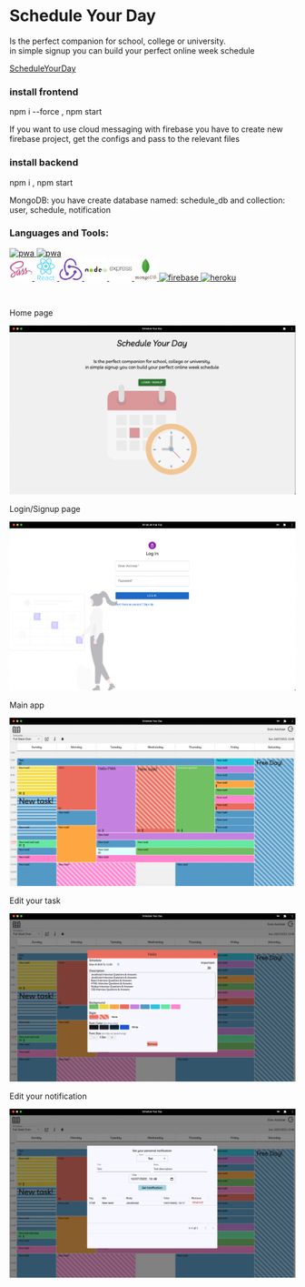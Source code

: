    <h1 align="left">Schedule Your Day</h1>
   <p >
      Is the perfect companion for school, college or university. <br>
      in simple signup you can build your perfect online week schedule
   </p>

   <a target="_blank" rel="noreferrer" href="https://schedule-your-day.herokuapp.com/">ScheduleYourDay</a>  
    <h3 align="left">install frontend</h3>
     <p > npm i --force , npm start </p>
    <p > If you want to use cloud messaging with firebase you have to create new firebase project, get the configs and pass to the relevant files </p>
    <h3 align="left">install backend</h3>
    <p > npm i , npm start </p>
    <p > MongoDB: you have create database named: schedule_db and collection: user, schedule, notification </p>

   <h3 align="left">Languages and Tools:</h3>
   <p align="left">
    <a href="" target="_blank" rel="noreferrer"> <img
            src="https://upload.wikimedia.org/wikipedia/commons/thumb/d/d5/Progressive_Web_Apps_Logo.svg/220px-Progressive_Web_Apps_Logo.svg.png" alt="pwa"
            width="80" height="40" />
      </a>
    <a href="" target="_blank" rel="noreferrer"> <img
            src="https://www.seekpng.com/png/small/941-9417062_web-push-notification-delivery-platform-for-web-and.png" alt="pwa"
            width="40" height="40" />
      </a> <br/>
   <a href="https://sass-lang.com" target="_blank" rel="noreferrer"> <img
            src="https://raw.githubusercontent.com/devicons/devicon/master/icons/sass/sass-original.svg" alt="sass"
            width="40" height="40" />
      </a>
         <a href="https://reactjs.org/" target="_blank" rel="noreferrer"> <img
            src="https://raw.githubusercontent.com/devicons/devicon/master/icons/react/react-original-wordmark.svg"
            alt="react" width="40" height="40" />
      </a>
       <a href="https://redux.js.org" target="_blank" rel="noreferrer">
         <img src="https://raw.githubusercontent.com/devicons/devicon/master/icons/redux/redux-original.svg" alt="redux"
            width="40" height="40" />
      </a>
      <a href="https://nodejs.org" target="_blank" rel="noreferrer">
         <img src="https://raw.githubusercontent.com/devicons/devicon/master/icons/nodejs/nodejs-original-wordmark.svg"
            alt="nodejs" width="40" height="40" />
      </a>
       <a href="https://expressjs.com" target="_blank" rel="noreferrer"> <img
            src="https://raw.githubusercontent.com/devicons/devicon/master/icons/express/express-original-wordmark.svg"
            alt="express" width="40" height="40" />
      </a>
      <a href="https://www.mongodb.com/" target="_blank" rel="noreferrer"> <img
            src="https://raw.githubusercontent.com/devicons/devicon/master/icons/mongodb/mongodb-original-wordmark.svg"
            alt="mongodb" width="40" height="40" />
      </a>
      <a href="https://firebase.google.com/" target="_blank" rel="noreferrer"> <img
            src="https://www.vectorlogo.zone/logos/firebase/firebase-icon.svg" alt="firebase" width="40" height="40" />
      </a>
           <a href="https://heroku.com" target="_blank" rel="noreferrer"> <img
            src="https://www.vectorlogo.zone/logos/heroku/heroku-icon.svg" alt="heroku" width="40" height="40" />
      </a>
   </p>
   <br/>
   <p align="left">Home page<p/>
   <img src="./src/assets/imgs/1.png" alt="" />
 <br/>
   <p align="left">Login/Signup page<p/>
   <img src="./src/assets/imgs/2.png" alt="" />
   <br/>
   <p align="left">Main app<p/>
   <img src="./src/assets/imgs/3.png" alt=""  />
   <br/>
   <p align="left">Edit your task<p/>
   <img src="./src/assets/imgs/4.png" alt="" />
   <br/>
   <p align="left">Edit your notification<p/>
   <img src="./src/assets/imgs/5.png" alt=""  />

